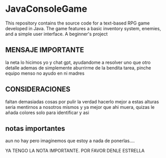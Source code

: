 # JavaConsoleGame
This repository contains the source code for a text-based RPG game developed in Java. The game features a basic inventory system, enemies, and a simple user interface. A beginner's project

## MENSAJE IMPORTANTE

la neta lo hicimos yo y chat gpt, ayudandome a resolver uno que otro detalle ademas de simplemente aburrirme de la bendita tarea, pinche equipo menso no ayudo en ni madres

## CONSIDERACIONES

faltan demasiadas cosas por pulir la verdad hacerlo mejor a estas alturas seria mentirnos a nosotros mismos y ya mejor que ahi muera, quizas le añada colores solo para identificar y asi 

## notas importantes

aun no hay pero imaginemos que estoy a nada de ponerlas....

YA TENGO LA NOTA IMPORTANTE. POR FAVOR DENLE ESTRELLA
